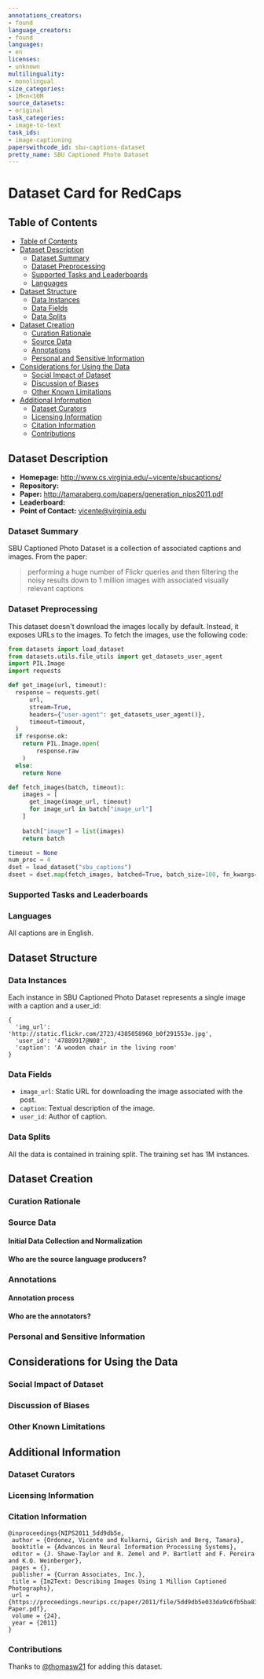 ```yaml
---
annotations_creators:
- found
language_creators:
- found
languages:
- en
licenses:
- unknown
multilinguality:
- monolingual
size_categories:
- 1M<n<10M
source_datasets:
- original
task_categories:
- image-to-text
task_ids:
- image-captioning
paperswithcode_id: sbu-captions-dataset
pretty_name: SBU Captioned Photo Dataset
---
```


# Dataset Card for RedCaps

## Table of Contents
- [Table of Contents](#table-of-contents)
- [Dataset Description](#dataset-description)
  - [Dataset Summary](#dataset-summary)
  - [Dataset Preprocessing](#dataset-preprocessing)
  - [Supported Tasks and Leaderboards](#supported-tasks-and-leaderboards)
  - [Languages](#languages)
- [Dataset Structure](#dataset-structure)
  - [Data Instances](#data-instances)
  - [Data Fields](#data-fields)
  - [Data Splits](#data-splits)
- [Dataset Creation](#dataset-creation)
  - [Curation Rationale](#curation-rationale)
  - [Source Data](#source-data)
  - [Annotations](#annotations)
  - [Personal and Sensitive Information](#personal-and-sensitive-information)
- [Considerations for Using the Data](#considerations-for-using-the-data)
  - [Social Impact of Dataset](#social-impact-of-dataset)
  - [Discussion of Biases](#discussion-of-biases)
  - [Other Known Limitations](#other-known-limitations)
- [Additional Information](#additional-information)
  - [Dataset Curators](#dataset-curators)
  - [Licensing Information](#licensing-information)
  - [Citation Information](#citation-information)
  - [Contributions](#contributions)

## Dataset Description

- **Homepage:** http://www.cs.virginia.edu/~vicente/sbucaptions/
- **Repository:**
- **Paper:** http://tamaraberg.com/papers/generation_nips2011.pdf
- **Leaderboard:**
- **Point of Contact:** vicente@virginia.edu

### Dataset Summary

SBU Captioned Photo Dataset is a collection of associated captions and images. From the paper:
> performing a huge number of Flickr queries and
then filtering the noisy results down to 1 million images with associated visually
relevant captions

### Dataset Preprocessing

This dataset doesn't download the images locally by default. Instead, it exposes URLs to the images. To fetch the images, use the following code:

```python
from datasets import load_dataset
from datasets.utils.file_utils import get_datasets_user_agent
import PIL.Image
import requests

def get_image(url, timeout):
  response = requests.get(
      url,
      stream=True,
      headers={"user-agent": get_datasets_user_agent()},
      timeout=timeout,
  )
  if response.ok:
    return PIL.Image.open(
        response.raw
    )
  else:
    return None

def fetch_images(batch, timeout):
    images = [
      get_image(image_url, timeout)
      for image_url in batch["image_url"]
    ]
      
    batch["image"] = list(images)
    return batch

timeout = None
num_proc = 4
dset = load_dataset("sbu_captions")
dseet = dset.map(fetch_images, batched=True, batch_size=100, fn_kwargs={"timeout": timeout}, num_proc=num_proc)
```

### Supported Tasks and Leaderboards

### Languages

All captions are in English.

## Dataset Structure

### Data Instances

Each instance in SBU Captioned Photo Dataset represents a single image with a caption and a user_id:

```
{
  'img_url': 'http://static.flickr.com/2723/4385058960_b0f291553e.jpg', 
  'user_id': '47889917@N08', 
  'caption': 'A wooden chair in the living room'
}
```

### Data Fields

- `image_url`: Static URL for downloading the image associated with the post.
- `caption`: Textual description of the image.
- `user_id`: Author of caption.

### Data Splits

All the data is contained in training split. The training set has 1M instances.

## Dataset Creation

### Curation Rationale

### Source Data

#### Initial Data Collection and Normalization

#### Who are the source language producers?

### Annotations

#### Annotation process

#### Who are the annotators?

### Personal and Sensitive Information

## Considerations for Using the Data

### Social Impact of Dataset

### Discussion of Biases

### Other Known Limitations

## Additional Information

### Dataset Curators

### Licensing Information

### Citation Information

```
@inproceedings{NIPS2011_5dd9db5e,
 author = {Ordonez, Vicente and Kulkarni, Girish and Berg, Tamara},
 booktitle = {Advances in Neural Information Processing Systems},
 editor = {J. Shawe-Taylor and R. Zemel and P. Bartlett and F. Pereira and K.Q. Weinberger},
 pages = {},
 publisher = {Curran Associates, Inc.},
 title = {Im2Text: Describing Images Using 1 Million Captioned Photographs},
 url = {https://proceedings.neurips.cc/paper/2011/file/5dd9db5e033da9c6fb5ba83c7a7ebea9-Paper.pdf},
 volume = {24},
 year = {2011}
}
```

### Contributions

Thanks to [@thomasw21](https://github.com/thomasw21) for adding this dataset.
